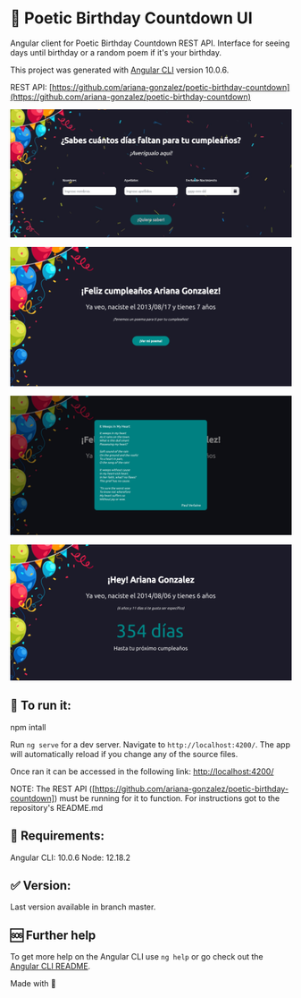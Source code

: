 # :tada: Poetic Birthday Countdown UI 
Angular client for Poetic Birthday Countdown REST API.
Interface for seeing days until birthday or a random poem if it's your birthday.

This project was generated with [Angular CLI](https://github.com/angular/angular-cli) version 10.0.6.

REST API: [https://github.com/ariana-gonzalez/poetic-birthday-countdown](https://github.com/ariana-gonzalez/poetic-birthday-countdown)

![](images/home-confetti-animation.jpg)

![](images/poetic-birthday-congrats.jpg)

![](images/poetic-birthday-poem.jpg)

![](images/poetic-birthday-countdown.jpg)

## :rocket: To run it:
npm intall

Run `ng serve` for a dev server. Navigate to `http://localhost:4200/`. The app will automatically reload if you change any of the source files.

Once ran it can be accessed in the following link:
[http://localhost:4200/](http://localhost:4200/)

NOTE: The REST API ([https://github.com/ariana-gonzalez/poetic-birthday-countdown]) must be running for it to function. For instructions got to the repository's README.md

## :wrench: Requirements:
Angular CLI: 10.0.6
Node: 12.18.2

## :white_check_mark: Version:
Last version available in branch master.

## :sos: Further help

To get more help on the Angular CLI use `ng help` or go check out the [Angular CLI README](https://github.com/angular/angular-cli/blob/master/README.md).

Made with :sparkling_heart:

